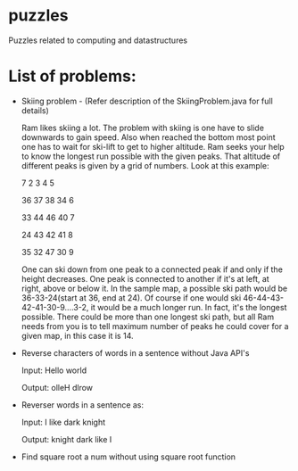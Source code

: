 # puzzles
Puzzles related to computing and datastructures

# List of problems:
- Skiing problem  - (Refer description of the SkiingProblem.java for full details)

   Ram likes skiing a lot. The problem with skiing is one have to slide downwards to gain speed. Also when reached the bottom most point  one has to wait for ski-lift to get to higher altitude.
Ram seeks your help to know the longest run possible with the given peaks. That altitude of different peaks is given by a grid of numbers. Look at this example:

  7  2  3  4  5 

  36 37 38 34 6 

  33 44 46 40 7 

  24 43 42 41 8 

  35 32 47 30 9

    One can ski down from one peak to a connected peak if and only if the height decreases. One peak is connected to another if it's at left, at right, above or below it. In the sample map, a possible ski path would be 36-33-24(start at 36, end at 24). Of course if one would ski 46-44-43-42-41-30-9....3-2, it would be a much longer run. In fact, it's the longest possible. There could be more than one longest ski path, but all Ram needs from you is to tell maximum number of peaks he could cover for a given map, in this case it is 14.

- Reverse characters of words in a sentence without Java API's

  Input: Hello world
  
  Output: olleH dlrow
 
- Reverser words in a sentence as:
  
  Input: I like dark knight
  
  Output: knight dark like I

- Find square root a num without using square root function
  
